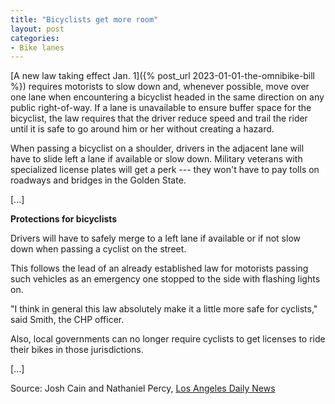 ```yaml
---
title: "Bicyclists get more room"
layout: post
categories:
- Bike lanes
---
```


[A new law taking effect Jan. 1]({% post_url 2023-01-01-the-omnibike-bill %}) requires motorists to slow down and, whenever possible, move over one lane when encountering a bicyclist headed in the same direction on any public right-of-way. If a lane is unavailable to ensure buffer space for the bicyclist, the law requires that the driver reduce speed and trail the rider until it is safe to go around him or her without creating a hazard.

When passing a bicyclist on a shoulder, drivers in the adjacent lane will have to slide left a lane if available or slow down. Military veterans with specialized license plates will get a perk --- they won't have to pay tolls on roadways and bridges in the Golden State.

\[...\]

**Protections for bicyclists**

Drivers will have to safely merge to a left lane if available or if not slow down when passing a cyclist on the street.

This follows the lead of an already established law for motorists passing such vehicles as an emergency one stopped to the side with flashing lights on.

"I think in general this law absolutely make it a little more safe for cyclists," said Smith, the CHP officer.

Also, local governments can no longer require cyclists to get licenses to ride their bikes in those jurisdictions.

\[...\]

Source: Josh Cain and Nathaniel Percy, [Los Angeles Daily News](https://www.dailynews.com/2022/12/30/bicyclists-get-more-room-vets-get-a-break-on-tolls-and-cops-get-a-law-to-fight-reckless-driving/)
